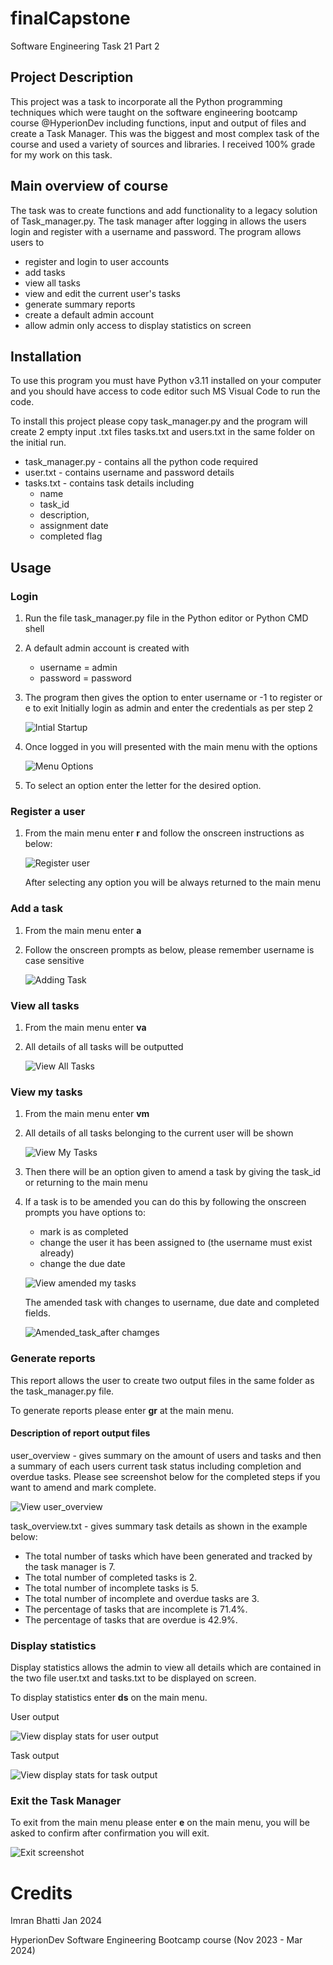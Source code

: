 # finalCapstone
Software Engineering Task 21 Part 2

## Project Description
This project was a task to incorporate all the Python programming techniques which were taught on the software engineering bootcamp course @HyperionDev including functions, input and output of files and create a Task Manager. This was the biggest and most complex task of the course and used a variety of sources and libraries. I received 100% grade for my work on this task.

## Main overview of course

The task was to create functions and add functionality to a legacy solution of Task_manager.py. The task manager after logging in allows the users login and register with a username and password. The program allows users to

* register and login to user accounts
* add tasks
* view all tasks
* view and edit the current user's tasks
* generate summary reports
* create a default admin account
* allow admin only access to display statistics on screen

## Installation

To use this program you must have Python v3.11 installed on your computer and you should have access to code editor such MS Visual Code to run the code. 

To install this project please copy task_manager.py and the program will create 2 empty input .txt files tasks.txt and users.txt in the same folder on the initial run.

* task_manager.py  - contains all the python code required
* user.txt         - contains username and password details
* tasks.txt        - contains task details including
  * name
  * task_id
  * description,
  * assignment date
  * completed flag

## Usage

### Login
1. Run the file task_manager.py file in the Python editor or Python CMD shell
2. A default admin account is created with
   * username = admin
   * password = password
3. The program then gives the option to enter username or -1 to register or e to exit
   Initially login as admin and enter the credentials as per step 2

   ![Intial Startup](/images/login.JPG)
4. Once logged in you will presented with the main menu with the options

   ![Menu Options](/images/menu.JPG)
5. To select an option enter the letter for the desired option.

### Register a user
1. From the main menu enter **r** and follow the onscreen instructions as below:

   ![Register user](/images/register.JPG)

   After selecting any option you will be always returned to the main menu

### Add a task
1. From the main menu enter **a**
2. Follow the onscreen prompts as below, please remember username is case sensitive

   ![Adding Task](/images/adding_task.JPG)

### View all tasks
1. From the main menu enter **va**
2. All details of all tasks will be outputted
 
   ![View All Tasks](/images/va_task.JPG)

### View my tasks
1. From the main menu enter **vm**
2. All details of all tasks belonging to the current user will be shown
   
   ![View My Tasks](/images/vm_task.JPG)
   
4. Then there will be an option given to amend a task by giving the task_id or returning to the main menu
5. If a task is to be amended you can do this by following the onscreen prompts you have options to:
   * mark is as completed
   * change the user it has been assigned to (the username must exist already)
   * change the due date
     
   ![View amended my tasks](/images/vm_amend.JPG)

   The amended task with changes to username, due date and completed fields.

   ![Amended_task_after chamges](/images/vm_after.JPG) 

### Generate reports

This report allows the user to create two output files in the same folder as the task_manager.py file.

To generate reports please enter **gr** at the main menu.

#### Description of report output files

user_overview - gives summary on the amount of users and tasks and then a summary of each users current task status including completion and overdue tasks. Please see screenshot below for the completed steps if you want to amend and mark complete.

  ![View user_overview](/images/user_overview.JPG)

task_overview.txt - gives summary task details as shown in the example below:

* The total number of tasks which have been generated and tracked by the task manager is 7.
* The total number of completed tasks is 2.
* The total number of incomplete tasks is 5.
* The total number of incomplete and overdue tasks are 3.
* The percentage of tasks that are incomplete is 71.4%.
* The percentage of tasks that are overdue is 42.9%.

### Display statistics

Display statistics allows the admin to view all details which are contained in the two file user.txt and tasks.txt to be displayed on screen.

To display statistics enter **ds** on the main menu.

User output

  ![View display stats for user output](/images/ds_user.JPG)

Task output

  ![View display stats for task output](/images/ds_task.JPG)

### Exit the Task Manager

To exit from the main menu please enter **e** on the main menu, you will be asked to confirm after confirmation you will exit.

  ![Exit screenshot](/images/exit.JPG)

# Credits

Imran Bhatti Jan 2024

HyperionDev Software Engineering Bootcamp course (Nov 2023 - Mar 2024)
